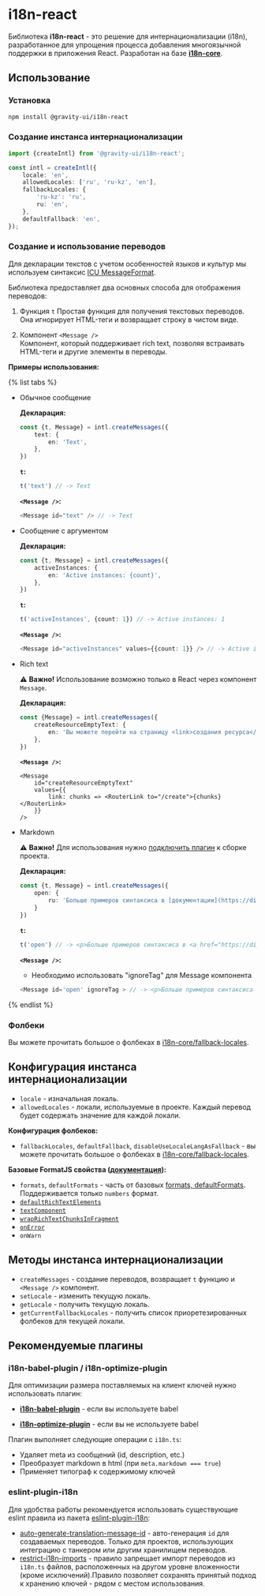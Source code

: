 # i18n-react

Библиотека **i18n-react** - это решение для интернационализации (i18n), разработанное для упрощения процесса добавления многоязычной поддержки в приложения React. Разработан на базе **[i18n-core](../i18n-core/)**.

## Использование

### Установка

```bash
npm install @gravity-ui/i18n-react
```

### Создание инстанса интернационализации

```typescript
import {createIntl} from '@gravity-ui/i18n-react';

const intl = createIntl({
    locale: 'en',
    allowedLocales: ['ru', 'ru-kz', 'en'],
    fallbackLocales: {
        'ru-kz': 'ru',
        ru: 'en',
    },
    defaultFallback: 'en',
});
```

### Создание и использование переводов

Для декларации текстов с учетом особенностей языков и культур мы используем синтаксис [ICU MessageFormat](https://unicode-org.github.io/icu/userguide/format_parse/messages/).

Библиотека предоставляет два основных способа для отображения переводов:  

1. Функция `t` 
   Простая функция для получения текстовых переводов. Она игнорирует HTML-теги и возвращает строку в чистом виде.  
   
2. Компонент `<Message />`  
   Компонент, который поддерживает rich text, позволяя встраивать HTML-теги и другие элементы в переводы.


**Примеры использования:**

{% list tabs %}

- Обычное сообщение

    **Декларация:**
    ```typescript
    const {t, Message} = intl.createMessages({
        text: {
            en: 'Text',
        },
    })
    ```

    **`t`:**
    ```typescript
    t('text') // -> Text
    ```

    **`<Message />`:**
    ```typescript
    <Message id="text" /> // -> Text
    ```

- Сообщение с аргументом

    **Декларация:**
    ```typescript
    const {t, Message} = intl.createMessages({
        activeInstances: {
            en: 'Active instances: {count}',
        },
    })
    ```

    **`t`:**
    ```typescript
    t('activeInstances', {count: 1}) // -> Active instances: 1
    ```

    **`<Message />`:**
    ```typescript
    <Message id="activeInstances" values={{count: 1}} /> // -> Active instances: 1
    ```

- Rich text

    ⚠️ **Важно!** Использование возможно только в React через компонент `Message`.

    **Декларация:**
    ```typescript
    const {Message} = intl.createMessages({
        createResourceEmptyText: {
            en: 'Вы можете перейти на страницу <link>создания ресурса</link>',
        },
    })
    ```

    **`<Message />`:**
    ```tsx
    <Message 
        id="createResourceEmptyText" 
        values={{
            link: chunks => <RouterLink to="/create">{chunks}</RouterLink>
        }}
    />
    ```

- Markdown

    ⚠️ **Важно!** Для использования нужно [подключить плагин](#i18n-babel-plugin--i18n-optimize-plugin) к сборке проекта.

    **Декларация:**
    ```typescript
    const {t, Message} = intl.createMessages({
        open: {
            ru: 'Больше примеров синтаксиса в [документации](https://diplodoc.com/docs/ru/index-yfm)',
        }
    })
    ```
    
    **`t`:**
    ```typescript
    t('open') // -> <p>Больше примеров синтаксиса в <a href="https://diplodoc.com/docs/ru/index-yfm">документации</a></p>
    ```

    **`<Message />`:**

    * Необходимо использовать "ignoreTag" для Message компонента

    ```typescript
    <Message id='open' ignoreTag > // -> <p>Больше примеров синтаксиса в <a href="https://diplodoc.com/docs/ru/index-yfm">документации</a></p>
    ```

{% endlist %}

### Фолбеки

Вы можете прочитать большое о фолбеках в [i18n-core/fallback-locales](../i18n-core/README.md/#fallback-locales).

## Конфигурация инстанса интернационализации

- `locale` - изначальная локаль.
- `allowedLocales` - локали, используемые в проекте. Каждый перевод будет содержать значение для каждой локали.

**Конфигурация фолбеков:**
- `fallbackLocales`, `defaultFallback`, `disableUseLocaleLangAsFallback` - вы можете прочитать большое о фолбеках в [i18n-core/fallback-locales](../i18n-core/README.md/#fallback-locales).

**Базовые FormatJS свойства ([документация](https://formatjs.github.io/docs/react-intl/api#intlshape)):**
- `formats`, `defaultFormats` - часть от базовых [formats, defaultFormats](https://formatjs.github.io/docs/react-intl/api#locale-formats-and-messages). Поддерживается только `numbers` формат.
- [`defaultRichTextElements`](https://formatjs.github.io/docs/react-intl/api#defaultrichtextelements)
- [`textComponent`](https://formatjs.github.io/docs/react-intl/api#defaultrichtextelements)
- [`wrapRichTextChunksInFragment`](https://formatjs.github.io/docs/react-intl/api#wraprichtextchunksinfragment)
- [`onError`](https://formatjs.github.io/docs/react-intl/api#onerror)
- `onWarn`

## Методы инстанса интернационализации

- `createMessages` - создание переводов, возвращает `t` функцию и `<Message />` компонент.
- `setLocale` - изменить текущую локаль.
- `getLocale` - получить текущую локаль.
- `getCurrentFallbackLocales` - получить список приоретезированных фолбеков для текущей локали.

## Рекомендуемые плагины

### i18n-babel-plugin / i18n-optimize-plugin

Для оптимизации размера поставляемых на клиент ключей нужно использовать плагин:

- [**i18n-babel-plugin**](../i18n-babel-plugin) - если вы используете babel

- [**i18n-optimize-plugin**](../i18n-optimize-plugin) - если вы не используете babel

Плагин выполняет следующие операции с `i18n.ts`:
- Удаляет meta из сообщений (id, description, etc.)
- Преобразует markdown в html (при `meta.markdown === true`)
- Применяет типограф к содержимому ключей

### eslint-plugin-i18n

Для удобства работы рекомендуется использовать существующие eslint правила из пакета [eslint-plugin-i18n](../eslint-plugin-i18n/README.md):
- [auto-generate-translation-message-id](../eslint-plugin-i18n/docs/rules/auto-generate-translation-message-id.md) - авто-генерация `id` для создаваемых переводов. Только для проектов, использующих интеграцию с танкером или другим хранилищем переводов.
- [restrict-i18n-imports](../eslint-plugin-i18n/docs/rules/restrict-i18n-imports.md) - правило запрещает импорт переводов из `i18n.ts` файлов, расположенных на другом уровне вложенности (кроме исключений).Правило позволяет сохранять принятый подход к хранению ключей - рядом с местом использования.

